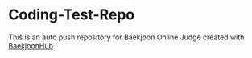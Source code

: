 # Coding-Test-Repo
This is an auto push repository for Baekjoon Online Judge created with [BaekjoonHub](https://github.com/BaekjoonHub/BaekjoonHub).
